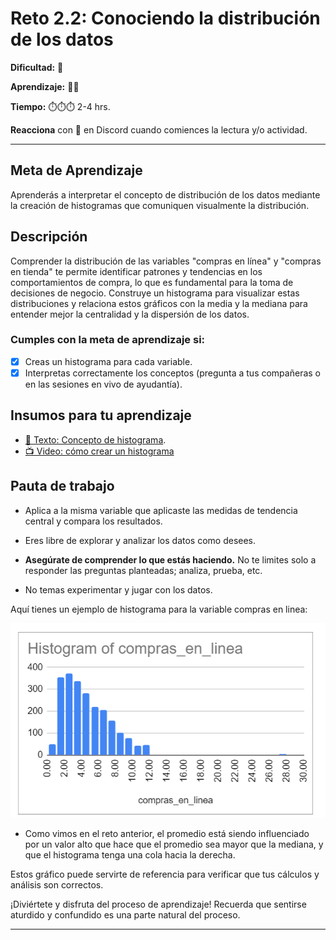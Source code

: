 # Reto 2.2: Conociendo la distribución de los datos

**Dificultad:** 🌻 

**Aprendizaje:** 🍯🍯 

**Tiempo:** ⏱️️⏱️️⏱️️ 2-4 hrs.

**Reacciona** con 👀 en Discord cuando comiences la lectura y/o actividad.

---

## Meta de Aprendizaje

Aprenderás a interpretar el concepto de distribución de los datos mediante la creación de histogramas que comuniquen visualmente la distribución.

## Descripción

Comprender la distribución de las variables "compras en línea" y "compras en tienda" te permite identificar patrones y tendencias en los comportamientos de compra, lo que es fundamental para la toma de decisiones de negocio. Construye un histograma para visualizar estas distribuciones y relaciona estos gráficos con la media y la mediana para entender mejor la centralidad y la dispersión de los datos. 

### Cumples con la meta de aprendizaje si:

- [x] Creas un histograma para cada variable.
- [x] Interpretas correctamente los conceptos (pregunta a tus compañeras o en las sesiones en vivo de ayudantía).

## Insumos para tu aprendizaje

- [📄 Texto: Concepto de histograma](https://docs.google.com/document/d/1-0USmtgZ1-mBw6G_E8OIoCkdvfjFDAeMJf28_gtNF9U/edit?usp=sharing).
- [📺 Video: cómo crear un histograma](https://www.youtube.com/watch?v=3fD_nqhQILA) 

## Pauta de trabajo

- Aplica a la misma variable que aplicaste las medidas de tendencia central y compara los resultados.

- Eres libre de explorar y analizar los datos como desees.

- **Asegúrate de comprender lo que estás haciendo.** No te limites solo a responder las preguntas planteadas; analiza, prueba, etc.

- No temas experimentar y jugar con los datos.

Aquí tienes un ejemplo de histograma para la variable compras en linea:

![image](https://raw.githubusercontent.com/Laboratoria/digitaljumpstart-curriculum/main/DAT/00_assets/350083365-6d1a39a3-307b-4744-b95c-26afbf350f2d.png)

- Como vimos en el reto anterior, el promedio está siendo influenciado por un valor alto que hace que el promedio sea mayor que la mediana, y que el histograma tenga una cola hacia la derecha.

Estos gráfico puede servirte de referencia para verificar que tus cálculos y análisis son correctos.

¡Diviértete y disfruta del proceso de aprendizaje! Recuerda que sentirse aturdido y confundido es una parte natural del proceso.

---
